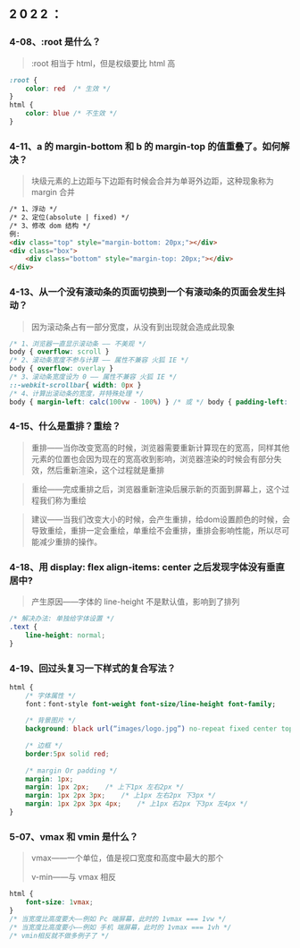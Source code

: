 ## 2 0 2 2 ：

### 4-08、:root 是什么？

> :root 相当于 html，但是权级要比 html 高

```css
:root {
    color: red  /* 生效 */
}
html {
    color: blue /* 不生效 */
}
```



### 4-11、a 的 margin-bottom 和 b 的 margin-top 的值重叠了。如何解决？

> 块级元素的上边距与下边距有时候会合并为单哥外边距，这种现象称为 margin 合并

```html
/* 1、浮动 */
/* 2、定位(absolute | fixed) */
/* 3、修改 dom 结构 */
例:
<div class="top" style="margin-bottom: 20px;"></div>
<div class="box">
	<div class="bottom" style="margin-top: 20px;"></div>
</div>
```



### 4-13、从一个没有滚动条的页面切换到一个有滚动条的页面会发生抖动？

> 因为滚动条占有一部分宽度，从没有到出现就会造成此现象

```css
/* 1、浏览器一直显示滚动条 —— 不美观 */
body { overflow: scroll }
/* 2、滚动条宽度不参与计算 —— 属性不兼容 火狐 IE */
body { overflow: overlay }
/* 3、滚动条宽度设为 0 —— 属性不兼容 火狐 IE */
::-webkit-scrollbar{ width: 0px }
/* 4、计算出滚动条的宽度，并特殊处理 */
body { margin-left: calc(100vw - 100%) } /* 或 */ body { padding-left: calc(100vw - 100%) }
```



### 4-15、什么是重排？重绘？

> 重排——当你改变宽高的时候，浏览器需要重新计算现在的宽高，同样其他元素的位置也会因为现在的宽高收到影响，浏览器渲染的时候会有部分失效，然后重新渲染，这个过程就是重排

> 重绘——完成重排之后，浏览器重新渲染后展示新的页面到屏幕上，这个过程我们称为重绘

> 建议——当我们改变大小的时候，会产生重排，给dom设置颜色的时候，会导致重绘，重排一定会重绘，单重绘不会重排，重排会影响性能，所以尽可能减少重排的操作。

### 4-18、用 display: flex align-items: center 之后发现字体没有垂直居中?

> 产生原因——字体的 line-height 不是默认值，影响到了排列

```css
/* 解决办法: 单独给字体设置 */
.text {
    line-height: normal; 
}
```



### 4-19、回过头复习一下样式的复合写法？

```css
html {
    /* 字体属性 */
    font：font-style font-weight font-size/line-height font-family;
    
    /* 背景图片 */
    background: black url(“images/logo.jpg”) no-repeat fixed center top;
    
    /* 边框 */
    border:5px solid red;
    
    /* margin Or padding */
    margin: 1px;	 
    margin: 1px 2px;	/* 上下1px 左右2px */
    margin: 1px 2px 3px;	/* 上1px 左右2px 下3px */
    margin: 1px 2px 3px 4px;	/* 上1px 右2px 下3px 左4px */
}
```



### 5-07、vmax 和 vmin 是什么？

> vmax——一个单位，值是视口宽度和高度中最大的那个
>
> v-min——与 vmax 相反

```css
html {
    font-size: 1vmax;
}
/* 当宽度比高度要大——例如 Pc 端屏幕，此时的 1vmax === 1vw */
/* 当宽度比高度要小——例如 手机 端屏幕，此时的 1vmax === 1vh */
/* vmin相反就不做多例子了 */
```
